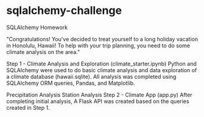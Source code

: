# sqlalchemy-challenge

SQLAlchemy Homework

"Congratulations! You've decided to treat yourself to a long holiday vacation in Honolulu, Hawaii! To help with your trip planning, you need to do some climate analysis on the area."

Step 1 - Climate Analysis and Exploration (climate_starter.ipynb)
Python and SQLAlchemy were used to do basic climate analysis and data exploration of a climate database (hawaii.sqlite). All analysis was completed using SQLAlchemy ORM queries, Pandas, and Matplotlib.

Precipitation Analysis
Station Analysis
Step 2 - Climate App (app.py)
After completing initial analysis, A Flask API was created based on the queries created in Step 1.
